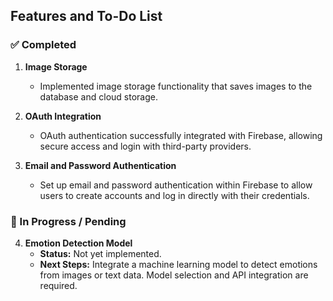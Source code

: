 ## Features and To-Do List

### ✅ Completed

1. **Image Storage**

   - Implemented image storage functionality that saves images to the database and cloud storage.

2. **OAuth Integration**

   - OAuth authentication successfully integrated with Firebase, allowing secure access and login with third-party providers.

3. **Email and Password Authentication**

   - Set up email and password authentication within Firebase to allow users to create accounts and log in directly with their credentials.

### 🔄 In Progress / Pending

4. **Emotion Detection Model**
   - **Status:** Not yet implemented.
   - **Next Steps:** Integrate a machine learning model to detect emotions from images or text data. Model selection and API integration are required.

